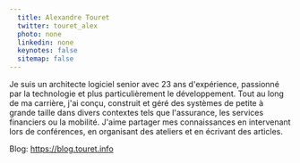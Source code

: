 ```yaml
---
  title: Alexandre Touret
  twitter: touret_alex
  photo: none
  linkedin: none
  keynotes: false
  sitemap: false
---
```

Je suis un architecte logiciel senior avec 23 ans d'expérience, passionné par la technologie et plus particulièrement le développement. Tout au long de ma carrière, j'ai conçu, construit et géré des systèmes de petite à grande taille dans divers contextes tels que l'assurance, les services financiers ou la mobilité. J'aime partager mes connaissances en intervenant lors de conférences, en organisant des ateliers et en écrivant des articles.

Blog: https://blog.touret.info
